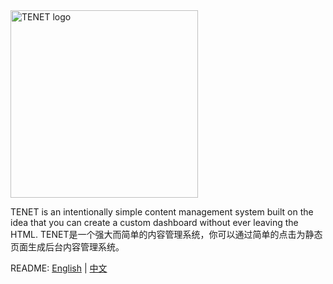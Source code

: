 <img src="https://sm.ms/image/s7PhFWtU3x8g2yD" width="300px" height="auto" alt="TENET logo">

TENET is an intentionally simple content management system built on the idea that you can create a custom dashboard without ever leaving the HTML.
TENET是一个强大而简单的内容管理系统，你可以通过简单的点击为静态页面生成后台内容管理系统。

README: [English](https://github.com/Garbrandt/tenet/blob/main/README.md) | [中文](https://github.com/Garbrandt/tenet/blob/main/README-zh.md)
